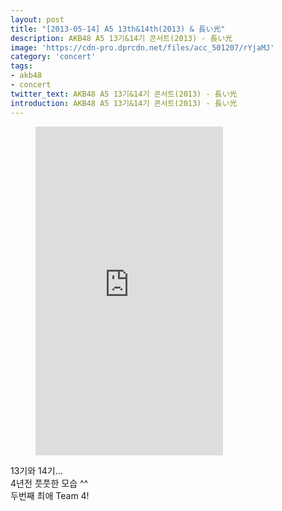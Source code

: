 ```yaml
---
layout: post
title: "[2013-05-14] A5 13th&14th(2013) & 長い光"
description: AKB48 A5 13기&14기 콘서트(2013) - 長い光
image: 'https://cdn-pro.dprcdn.net/files/acc_501207/rYjaMJ'
category: 'concert'
tags:
- akb48
- concert
twitter_text: AKB48 A5 13기&14기 콘서트(2013) - 長い光
introduction: AKB48 A5 13기&14기 콘서트(2013) - 長い光
---
```

<figure class="video_container">
<iframe height="526" src="https://serviceapi.nmv.naver.com/flash/convertIframeTag.nhn?vid=2A6E77F2C795E340F8F6C086E590D3D41C63&outKey=V1267594509ee331d882a646d3a437e9f36eb2e1391e040b3ac1a646d3a437e9f36eb" frameborder="no" scrolling="no" webkitallowfullscreen mozallowfullscreen allowfullscreen></iframe>
</figure>

13기와 14기...<br>
4년전 풋풋한 모습 ^^<br>
두번째 최애 Team 4! <br> 
